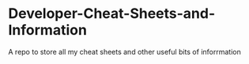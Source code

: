 # Developer-Cheat-Sheets-and-Information
A repo to store all my cheat sheets and other useful bits of inforrmation
